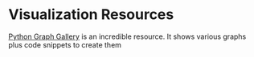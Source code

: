 # Visualization Resources

[Python Graph Gallery](https://www.python-graph-gallery.com/) is an incredible resource.  It shows various graphs plus code snippets to create them

